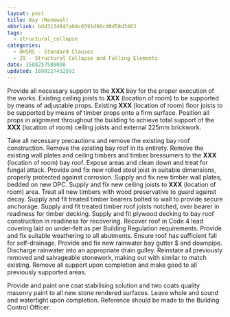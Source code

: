 ```yaml
---
layout: post
title: Bay (Renewal)
abbrlink: bdd313484fa04c6591d66cd0d58d3463
tags:
  - structural_collapse
categories:
  - HHSRS - Standard Clauses
  - 29 - Structural Collapse and Falling Elements
date: 1588257588000
updated: 1699227432591
---
```


Provide all necessary support to the **XXX** bay for the proper execution of the works. Existing ceiling joists to **XXX** (location of room) to be supported by means of adjustable props. Existing **XXX** (location of room) floor joists to be supported by means of timber props onto a firm surface. Position all props in alignment throughout the building to achieve total support of the **XXX** (location of room) ceiling joists and external 225mm brickwork.

Take all necessary precautions and remove the existing bay roof construction. Remove the existing bay roof in its entirety. Remove the existing wall plates and ceiling timbers and timber bressumers to the **XXX** (location of room) bay roof. Expose areas and clean down and treat for fungal attack. Provide and fix new rolled steel joist in suitable dimensions, properly protected against corrosion. Supply and fix new timber wall plates, bedded on new DPC. Supply and fix new ceiling joists to **XXX** (location of room) area. Treat all new timbers with wood preservative to guard against decay. Supply and fit treated timber bearers bolted to wall to provide secure anchorage. Supply and fit treated timber roof joists notched, over bearer in readiness for timber decking. Supply and fit plywood decking to bay roof construction in readiness for recovering. Recover roof in Code 4 lead covering laid on under-felt as per Building Regulation requirements. Provide and fix suitable weathering to all abutments. Ensure roof has sufficient fall for self-drainage. Provide and fix new rainwater bay gutter $ and downpipe. Discharge rainwater into an appropriate drain gulley. Reinstate all previously removed and salvageable stonework, making out with similar to match existing. Remove all support upon completion and make good to all previously supported areas.

Provide and paint one coat stabilising solution and two coats quality masonry paint to all new stone rendered surfaces. Leave whole and sound and watertight upon completion. Reference should be made to the Building Control Officer.
